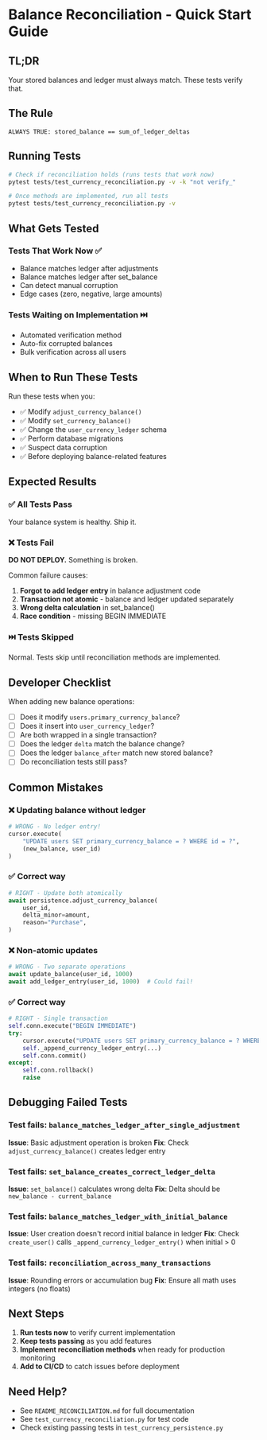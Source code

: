# Balance Reconciliation - Quick Start Guide

## TL;DR

Your stored balances and ledger must always match. These tests verify that.

## The Rule

```
ALWAYS TRUE: stored_balance == sum_of_ledger_deltas
```

## Running Tests

```bash
# Check if reconciliation holds (runs tests that work now)
pytest tests/test_currency_reconciliation.py -v -k "not verify_"

# Once methods are implemented, run all tests
pytest tests/test_currency_reconciliation.py -v
```

## What Gets Tested

### Tests That Work Now ✅
- Balance matches ledger after adjustments
- Balance matches ledger after set_balance
- Can detect manual corruption
- Edge cases (zero, negative, large amounts)

### Tests Waiting on Implementation ⏭️
- Automated verification method
- Auto-fix corrupted balances
- Bulk verification across all users

## When to Run These Tests

Run these tests when you:
- ✅ Modify `adjust_currency_balance()`
- ✅ Modify `set_currency_balance()`
- ✅ Change the `user_currency_ledger` schema
- ✅ Perform database migrations
- ✅ Suspect data corruption
- ✅ Before deploying balance-related features

## Expected Results

### ✅ All Tests Pass
Your balance system is healthy. Ship it.

### ❌ Tests Fail
**DO NOT DEPLOY.** Something is broken.

Common failure causes:
1. **Forgot to add ledger entry** in balance adjustment code
2. **Transaction not atomic** - balance and ledger updated separately
3. **Wrong delta calculation** in set_balance()
4. **Race condition** - missing BEGIN IMMEDIATE

### ⏭️ Tests Skipped
Normal. Tests skip until reconciliation methods are implemented.

## Developer Checklist

When adding new balance operations:

- [ ] Does it modify `users.primary_currency_balance`?
- [ ] Does it insert into `user_currency_ledger`?
- [ ] Are both wrapped in a single transaction?
- [ ] Does the ledger `delta` match the balance change?
- [ ] Does the ledger `balance_after` match new stored balance?
- [ ] Do reconciliation tests still pass?

## Common Mistakes

### ❌ Updating balance without ledger
```python
# WRONG - No ledger entry!
cursor.execute(
    "UPDATE users SET primary_currency_balance = ? WHERE id = ?",
    (new_balance, user_id)
)
```

### ✅ Correct way
```python
# RIGHT - Update both atomically
await persistence.adjust_currency_balance(
    user_id,
    delta_minor=amount,
    reason="Purchase",
)
```

### ❌ Non-atomic updates
```python
# WRONG - Two separate operations
await update_balance(user_id, 1000)
await add_ledger_entry(user_id, 1000)  # Could fail!
```

### ✅ Correct way
```python
# RIGHT - Single transaction
self.conn.execute("BEGIN IMMEDIATE")
try:
    cursor.execute("UPDATE users SET primary_currency_balance = ? WHERE id = ?", ...)
    self._append_currency_ledger_entry(...)
    self.conn.commit()
except:
    self.conn.rollback()
    raise
```

## Debugging Failed Tests

### Test fails: `balance_matches_ledger_after_single_adjustment`
**Issue**: Basic adjustment operation is broken
**Fix**: Check `adjust_currency_balance()` creates ledger entry

### Test fails: `set_balance_creates_correct_ledger_delta`
**Issue**: `set_balance()` calculates wrong delta
**Fix**: Delta should be `new_balance - current_balance`

### Test fails: `balance_matches_ledger_with_initial_balance`
**Issue**: User creation doesn't record initial balance in ledger
**Fix**: Check `create_user()` calls `_append_currency_ledger_entry()` when initial > 0

### Test fails: `reconciliation_across_many_transactions`
**Issue**: Rounding errors or accumulation bug
**Fix**: Ensure all math uses integers (no floats)

## Next Steps

1. **Run tests now** to verify current implementation
2. **Keep tests passing** as you add features
3. **Implement reconciliation methods** when ready for production monitoring
4. **Add to CI/CD** to catch issues before deployment

## Need Help?

- See `README_RECONCILIATION.md` for full documentation
- See `test_currency_reconciliation.py` for test code
- Check existing passing tests in `test_currency_persistence.py`
